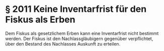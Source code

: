 # § 2011 Keine Inventarfrist für den Fiskus als Erben
Dem Fiskus als gesetzlichem Erben kann eine Inventarfrist nicht bestimmt werden. Der Fiskus ist den Nachlassgläubigern gegenüber verpflichtet, über den Bestand des Nachlasses Auskunft zu erteilen.